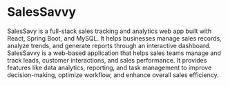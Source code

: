 # SalesSavvy
SalesSavy is a full-stack sales tracking and analytics web app built with React, Spring Boot, and MySQL. It helps businesses manage sales records, analyze trends, and generate reports through an interactive dashboard.
SalesSavvy is a web-based application that helps sales teams manage and track leads, customer interactions, and sales performance. It provides features like data analytics, reporting, and task management to improve decision-making, optimize workflow, and enhance overall sales efficiency.
